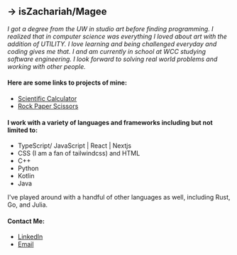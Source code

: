 

## -> __isZachariah/Magee__

_I got a degree from the UW in studio art before finding programming. I realized that in computer science was everything I loved about art with the addition of UTILITY. I love learning and being challenged everyday and coding gives me that. I and am currently in school at WCC studying software engineering. I look forward to solving real world problems and working with other people._

#### Here are some links to projects of mine:

+ [Scientific Calculator](https://iszachariah.github.io/scientific-calculator/)
+ [Rock Paper Scissors](https://iszachariah.github.io/rockpaperscissors-/)

#### I work with a variety of languages and frameworks including but not limited to:
- TypeScript/ JavaScript | React | Nextjs
- CSS (I am a fan of tailwindcss) and HTML 
- C++
- Python
- Kotlin
- Java

I've played around with a handful of other languages as well, including Rust, Go, and Julia.

#### Contact Me:
- [LinkedIn](https://www.linkedin.com/in/zachariahmagee/)
- [Email](zachariahmagee@gmail.com)



